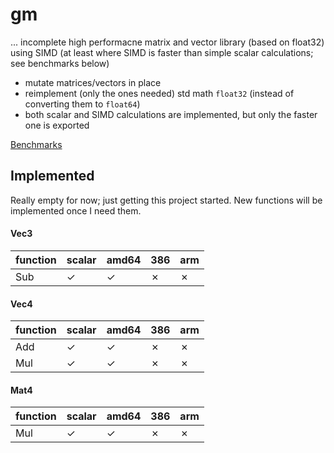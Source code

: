 # gm

... incomplete high performacne matrix and vector library (based on float32) using SIMD (at least where SIMD is faster than simple scalar calculations; see benchmarks below)

- mutate matrices/vectors in place
- reimplement (only the ones needed) std math `float32` (instead of converting them to `float64`)
- both scalar and SIMD calculations are implemented, but only the faster one is exported

[Benchmarks](BENCHMARKS.md)

## Implemented

Really empty for now; just getting this project started. New functions will be implemented once I need them.

#### Vec3

function | scalar | amd64 | 386 | arm
-------- | ------ | ----- | --- | -----
Sub      | ✓      | ✓     | ✗   | ✗

#### Vec4

function | scalar | amd64 | 386 | arm
-------- | ------ | ----- | --- | -----
Add      | ✓      | ✓     | ✗   | ✗
Mul      | ✓      | ✓     | ✗   | ✗

#### Mat4

function | scalar | amd64 | 386 | arm
-------- | ------ | ----- | --- | -----
Mul      | ✓      | ✓     | ✗   | ✗


